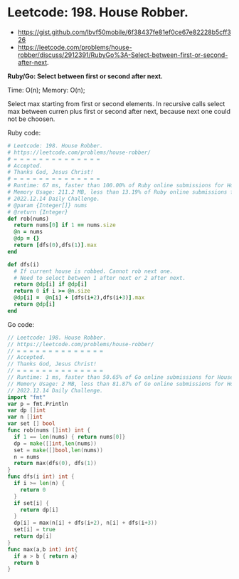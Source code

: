 # Leetcode: 198. House Robber.

- https://gist.github.com/lbvf50mobile/6f38437fe81ef0ce67e82228b5cff326
- https://leetcode.com/problems/house-robber/discuss/2912391/RubyGo%3A-Select-between-first-or-second-after-next.

**Ruby/Go: Select between first or second after next.**

Time: O(n); Memory: O(n);

Select max starting from first or second elements. In recursive calls select max between curren plus first or second after next, because next one could not be choosen.

Ruby code:
```Ruby
# Leetcode: 198. House Robber.
# https://leetcode.com/problems/house-robber/
# = = = = = = = = = = = = = =
# Accepted.
# Thanks God, Jesus Christ!
# = = = = = = = = = = = = = =
# Runtime: 67 ms, faster than 100.00% of Ruby online submissions for House Robber.
# Memory Usage: 211.2 MB, less than 13.19% of Ruby online submissions for House Robber.
# 2022.12.14 Daily Challenge.
# @param {Integer[]} nums
# @return {Integer}
def rob(nums)
  return nums[0] if 1 == nums.size
  @n = nums
  @dp = {}
  return [dfs(0),dfs(1)].max
end

def dfs(i)
  # If current house is robbed. Cannot rob next one.
  # Need to select between 1 after next or 2 after next.
  return @dp[i] if @dp[i]
  return 0 if i >= @n.size
  @dp[i] =  @n[i] + [dfs(i+2),dfs(i+3)].max
  return @dp[i]
end
```

Go code:
```Go
// Leetcode: 198. House Robber.
// https://leetcode.com/problems/house-robber/
// = = = = = = = = = = = = = =
// Accepted.
// Thanks God, Jesus Christ!
// = = = = = = = = = = = = = =
// Runtime: 1 ms, faster than 50.65% of Go online submissions for House Robber.
// Memory Usage: 2 MB, less than 81.87% of Go online submissions for House Robber.
// 2022.12.14 Daily Challenge.
import "fmt"
var p = fmt.Println
var dp []int
var n []int
var set [] bool
func rob(nums []int) int {
  if 1 == len(nums) { return nums[0]}
  dp = make([]int,len(nums))
  set = make([]bool,len(nums))
  n = nums
  return max(dfs(0), dfs(1))
}
func dfs(i int) int {
  if i >= len(n) {
    return 0
  }
  if set[i] {
    return dp[i]
  }
  dp[i] = max(n[i] + dfs(i+2), n[i] + dfs(i+3))
  set[i] = true
  return dp[i]
}
func max(a,b int) int{
  if a > b { return a}
  return b
}
```
